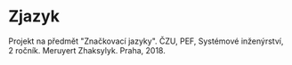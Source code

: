 # Zjazyk
Projekt na předmět "Značkovací jazyky".
ČZU, PEF, Systémové inženýrství, 2 ročník.
Meruyert Zhaksylyk.
Praha, 2018.
